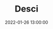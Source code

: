 ---
title: Desci
slug: "/desci"
date: "2022-01-26 13:00:00"
canonicalUrl: https://pulse.opsci.io/owf-simulations-for-science-token-communities-community-spotlight-634e5ad72c58
Url: https://pulse.opsci.io/owf-simulations-for-science-token-communities-community-spotlight-634e5ad72c58
---